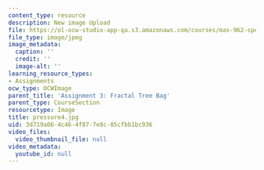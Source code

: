 ```yaml
---
content_type: resource
description: New image Upload
file: https://ol-ocw-studio-app-qa.s3.amazonaws.com/courses/mas-962-special-topics-new-textiles-spring-2010/3d719a064c464f877e8c05cfbb1bc936_pressure4.jpg
file_type: image/jpeg
image_metadata:
  caption: ''
  credit: ''
  image-alt: ''
learning_resource_types:
- Assignments
ocw_type: OCWImage
parent_title: 'Assignment 3: Fractal Tree Bag'
parent_type: CourseSection
resourcetype: Image
title: pressure4.jpg
uid: 3d719a06-4c46-4f87-7e8c-05cfbb1bc936
video_files:
  video_thumbnail_file: null
video_metadata:
  youtube_id: null
---
```

